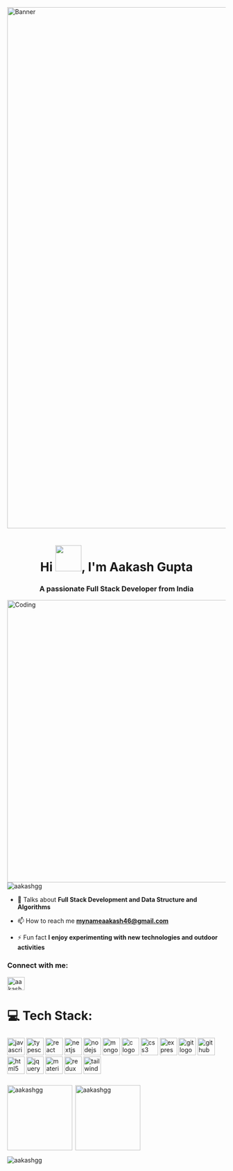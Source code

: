 <img src="https://your-image-url.com" alt="Banner" width="1200">
<h1 align="center">Hi <img src="https://media.giphy.com/media/v1.Y2lkPTc5MGI3NjExNWQyMjlmNjIwMjU1MTJjMjQzYzg2NTEzM2JiNDBkNmFmMjA2ZDhiOCZjdD1n/26u4cqVR8dsmedTJ6/giphy.gif" height="60">, I'm Aakash Gupta</h1>
<h3 align="center">A passionate Full Stack Developer from India</h3>
<img align="right" alt="Coding" width="650"
      src="https://www.digitalsolutionservices.com/img/services/website1.gif">

<p align="left"> <img src="https://komarev.com/ghpvc/?username=aakashgg&label=Profile%20views&color=0e75b6&style=flat" alt="aakashgg" /> </p>

- 💬 Talks about **Full Stack Development and Data Structure and Algorithms**

- 📫 How to reach me **mynameaakash46@gmail.com**

- ⚡ Fun fact **I enjoy experimenting with new technologies and outdoor activities**

<h3 align="left">Connect with me:</h3>
<p align="left">
<a href="https://linkedin.com/in/aakashgupta46" target="blank"><img align="center" src="https://raw.githubusercontent.com/rahuldkjain/github-profile-readme-generator/master/src/images/icons/Social/linked-in-alt.svg" alt="aakash-gupta" height="30" width="40" /></a>
<!-- Add other social media links here -->
</p>

# 💻 Tech Stack:
###

<div align="left">
  <img src="https://cdn.jsdelivr.net/gh/devicons/devicon/icons/javascript/javascript-original.svg" height="40" alt="javascript logo"  />
  <img src="https://cdn.jsdelivr.net/gh/devicons/devicon/icons/typescript/typescript-original.svg" height="40" alt="typescript logo"  />
  <img src="https://cdn.jsdelivr.net/gh/devicons/devicon/icons/react/react-original.svg" height="40" alt="react logo"  />
  <img src="https://cdn.jsdelivr.net/gh/devicons/devicon/icons/nextjs/nextjs-original.svg" height="40" alt="nextjs logo"  />
  <img src="https://cdn.jsdelivr.net/gh/devicons/devicon/icons/nodejs/nodejs-original.svg" height="40" alt="nodejs logo"  />
  <img src="https://cdn.jsdelivr.net/gh/devicons/devicon/icons/mongodb/mongodb-original.svg" height="40" alt="mongodb logo"  />
  <img src="https://cdn.jsdelivr.net/gh/devicons/devicon/icons/c/c-original.svg" height="40" alt="c logo"  />
  <img src="https://cdn.jsdelivr.net/gh/devicons/devicon/icons/css3/css3-original.svg" height="40" alt="css3 logo"  />
  <img src="https://cdn.jsdelivr.net/gh/devicons/devicon/icons/express/express-original.svg" height="40" alt="express logo"  />
  <img src="https://cdn.jsdelivr.net/gh/devicons/devicon/icons/git/git-original.svg" height="40" alt="git logo"  />
  <img src="https://cdn.jsdelivr.net/gh/devicons/devicon/icons/github/github-original.svg" height="40" alt="github logo"  />
  <img src="https://cdn.jsdelivr.net/gh/devicons/devicon/icons/html5/html5-original.svg" height="40" alt="html5 logo"  />
  <img src="https://cdn.jsdelivr.net/gh/devicons/devicon/icons/jquery/jquery-original.svg" height="40" alt="jquery logo"  />
  <img src="https://cdn.jsdelivr.net/gh/devicons/devicon/icons/materialui/materialui-original.svg" height="40" alt="materialui logo"  />
  <img src="https://cdn.jsdelivr.net/gh/devicons/devicon/icons/redux/redux-original.svg" height="40" alt="redux logo"  />
  <img src="https://cdn.jsdelivr.net/gh/devicons/devicon/icons/tailwindcss/tailwindcss-original-wordmark.svg" height="40" alt="tailwindcss logo"  />
</div>

###

<p><img align="left" height="150" src="https://github-readme-stats.vercel.app/api/top-langs?username=aakashgg&show_icons=true&locale=en&layout=compact" alt="aakashgg" /></p>

<p>&nbsp;<img align="center" height="150" margin-left="200" src="https://github-readme-stats.vercel.app/api?username=aakashgg&show_icons=true&locale=en" alt="aakashgg" /></p>

<p><img align="center" src="https://github-readme-streak-stats.herokuapp.com/?user=aakashgg&" alt="aakashgg" /></p>

